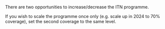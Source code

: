 There are two opportunities to increase/decrease the ITN programme. 


If you wish to scale the programme once only (e.g. scale up in 2024 to 70% coverage), set the second coverage to the same level.
